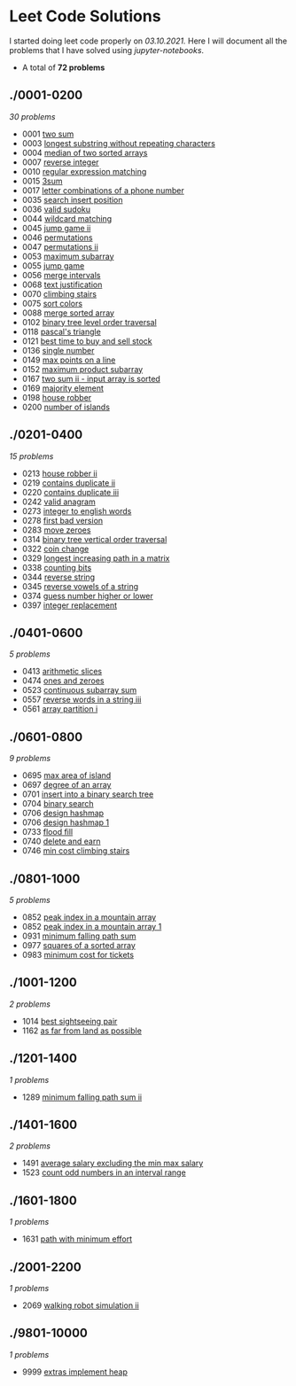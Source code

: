 # Leet Code Solutions
I started doing leet code properly on *03.10.2021.*
Here I will document all the problems that I have solved using *jupyter-notebooks*.
* A total of **72 problems** 
## ./0001-0200 
*30 problems* 
* 0001 [two sum](0001_two_sum.ipynb) 
* 0003 [longest substring without repeating characters](0003_longest_substring_without_repeating_characters.ipynb) 
* 0004 [median of two sorted arrays](0004_median_of_two_sorted_arrays.ipynb) 
* 0007 [reverse integer](0007_reverse_integer.ipynb) 
* 0010 [regular expression matching](0010_regular_expression_matching.ipynb) 
* 0015 [3sum](0015_3sum.ipynb) 
* 0017 [letter combinations of a phone number](0017_letter_combinations_of_a_phone_number.ipynb) 
* 0035 [search insert position](0035_search_insert_position.ipynb) 
* 0036 [valid sudoku](0036_valid_sudoku.ipynb) 
* 0044 [wildcard matching](0044_wildcard_matching.ipynb) 
* 0045 [jump game ii](0045_jump_game_ii.ipynb) 
* 0046 [permutations](0046_permutations.ipynb) 
* 0047 [permutations ii](0047_permutations_ii.ipynb) 
* 0053 [maximum subarray](0053_maximum_subarray.ipynb) 
* 0055 [jump game](0055_jump_game.ipynb) 
* 0056 [merge intervals](0056_merge_intervals.ipynb) 
* 0068 [text justification](0068_text_justification.ipynb) 
* 0070 [climbing stairs](0070_climbing_stairs.ipynb) 
* 0075 [sort colors](0075_sort_colors.ipynb) 
* 0088 [merge sorted array](0088_merge_sorted_array.ipynb) 
* 0102 [binary tree level order traversal](0102_binary_tree_level_order_traversal.ipynb) 
* 0118 [pascal's triangle](0118_pascal's_triangle.ipynb) 
* 0121 [best time to buy and sell stock](0121_best_time_to_buy_and_sell_stock.ipynb) 
* 0136 [single number](0136_single_number.ipynb) 
* 0149 [max points on a line](0149_max_points_on_a_line.ipynb) 
* 0152 [maximum product subarray](0152_maximum_product_subarray.ipynb) 
* 0167 [two sum ii - input array is sorted](0167_two_sum_ii_-_input_array_is_sorted.ipynb) 
* 0169 [majority element](0169_majority_element.ipynb) 
* 0198 [house robber](0198_house_robber.ipynb) 
* 0200 [number of islands](0200_number_of_islands.ipynb) 
## ./0201-0400 
*15 problems* 
* 0213 [house robber ii](0213_house_robber_ii.ipynb) 
* 0219 [contains duplicate ii](0219_contains_duplicate_ii.ipynb) 
* 0220 [contains duplicate iii](0220_contains_duplicate_iii.ipynb) 
* 0242 [valid anagram](0242_valid_anagram.ipynb) 
* 0273 [integer to english words](0273_integer_to_english_words.ipynb) 
* 0278 [first bad version](0278_first_bad_version.ipynb) 
* 0283 [move zeroes](0283_move_zeroes.ipynb) 
* 0314 [binary tree vertical order traversal](0314_binary_tree_vertical_order_traversal.ipynb) 
* 0322 [coin change](0322_coin_change.ipynb) 
* 0329 [longest increasing path in a matrix](0329_longest_increasing_path_in_a_matrix.ipynb) 
* 0338 [counting bits](0338_counting_bits.ipynb) 
* 0344 [reverse string](0344_reverse_string.ipynb) 
* 0345 [reverse vowels of a string](0345_reverse_vowels_of_a_string.ipynb) 
* 0374 [guess number higher or lower](0374_guess_number_higher_or_lower.ipynb) 
* 0397 [integer replacement](0397_integer_replacement.ipynb) 
## ./0401-0600 
*5 problems* 
* 0413 [arithmetic slices](0413_arithmetic_slices.ipynb) 
* 0474 [ones and zeroes](0474_ones_and_zeroes.ipynb) 
* 0523 [continuous subarray sum](0523_continuous_subarray_sum.ipynb) 
* 0557 [reverse words in a string iii](0557_reverse_words_in_a_string_iii.ipynb) 
* 0561 [array partition i](0561_array_partition_i.ipynb) 
## ./0601-0800 
*9 problems* 
* 0695 [max area of island](0695_max_area_of_island.ipynb) 
* 0697 [degree of an array](0697_degree_of_an_array.ipynb) 
* 0701 [insert into a binary search tree](0701_insert_into_a_binary_search_tree.ipynb) 
* 0704 [binary search](0704_binary_search.ipynb) 
* 0706 [design hashmap](0706_design_hashmap.ipynb) 
* 0706 [design hashmap 1](0706_design_hashmap_1.ipynb) 
* 0733 [flood fill](0733_flood_fill.ipynb) 
* 0740 [delete and earn](0740_delete_and_earn.ipynb) 
* 0746 [min cost climbing stairs](0746_min_cost_climbing_stairs.ipynb) 
## ./0801-1000 
*5 problems* 
* 0852 [peak index in a mountain array](0852_peak_index_in_a_mountain_array.ipynb) 
* 0852 [peak index in a mountain array 1](0852_peak_index_in_a_mountain_array_1.ipynb) 
* 0931 [minimum falling path sum](0931_minimum_falling_path_sum.ipynb) 
* 0977 [squares of a sorted array](0977_squares_of_a_sorted_array.ipynb) 
* 0983 [minimum cost for tickets](0983_minimum_cost_for_tickets.ipynb) 
## ./1001-1200 
*2 problems* 
* 1014 [best sightseeing pair](1014_best_sightseeing_pair.ipynb) 
* 1162 [as far from land as possible](1162_as_far_from_land_as_possible.ipynb) 
## ./1201-1400 
*1 problems* 
* 1289 [minimum falling path sum ii](1289_minimum_falling_path_sum_ii.ipynb) 
## ./1401-1600 
*2 problems* 
* 1491 [average salary excluding the min max salary](1491_average_salary_excluding_the_min_max_salary.ipynb) 
* 1523 [count odd numbers in an interval range](1523_count_odd_numbers_in_an_interval_range.ipynb) 
## ./1601-1800 
*1 problems* 
* 1631 [path with minimum effort](1631_path_with_minimum_effort.ipynb) 
## ./2001-2200 
*1 problems* 
* 2069 [walking robot simulation ii](2069_walking_robot_simulation_ii.ipynb) 
## ./9801-10000 
*1 problems* 
* 9999 [extras implement heap](9999_extras_implement_heap.ipynb) 
